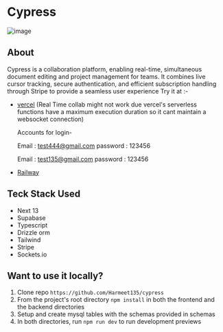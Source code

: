 # Cypress

  ![image](https://github.com/Harmeet135/cypress/assets/96486082/8780ff1b-6783-4acb-9524-bde2e5177d80)



## About
Cypress is a collaboration platform, enabling real-time, simultaneous document editing and project management for teams. It combines live cursor tracking, secure authentication, and efficient subscription handling through Stripe to provide a seamless user experience
Try it at :-
- [vercel](https://cypress-iota.vercel.app/)
  (Real  Time collab might not work due vercel's serverless functions have a maximum execution duration so it cant maintain a websocket connection)

  Accounts for login-
  
  Email : test444@gmail.com
   password : 123456
  
  Email : test135@gmail.com
   password : 123456                         
  
- [Railway](https://cypress-production.up.railway.app/) 


## Teck Stack Used
- Next 13
- Supabase
- Typescript
- Drizzle orm
- Tailwind
- Stripe
- Sockets.io

## Want to use it locally?
1. Clone repo ```https://github.com/Harmeet135/cypress```
2. From the project's root directory `npm install` in both the frontend and the backend directories
3. Setup and create mysql tables with the schemas provided in schemas
4. In both directories, run `npm run dev` to run development previews
